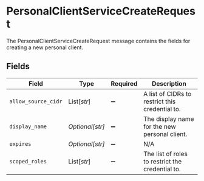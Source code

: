 # PersonalClientServiceCreateRequest

The PersonalClientServiceCreateRequest message contains the fields for creating a new personal client.


## Fields

| Field                                            | Type                                             | Required                                         | Description                                      |
| ------------------------------------------------ | ------------------------------------------------ | ------------------------------------------------ | ------------------------------------------------ |
| `allow_source_cidr`                              | List[*str*]                                      | :heavy_minus_sign:                               | A list of CIDRs to restrict this credential to.  |
| `display_name`                                   | *Optional[str]*                                  | :heavy_minus_sign:                               | The display name for the new personal client.    |
| `expires`                                        | *Optional[str]*                                  | :heavy_minus_sign:                               | N/A                                              |
| `scoped_roles`                                   | List[*str*]                                      | :heavy_minus_sign:                               | The list of roles to restrict the credential to. |